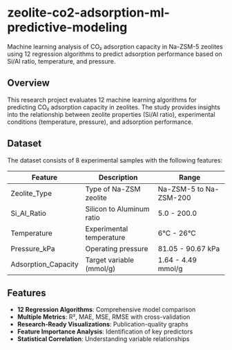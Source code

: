 # zeolite-co2-adsorption-ml-predictive-modeling
Machine learning analysis of CO₂ adsorption capacity in Na-ZSM-5 zeolites using 12 regression algorithms to predict adsorption performance based on Si/Al ratio, temperature, and pressure.

## Overview

This research project evaluates 12 machine learning algorithms for predicting CO₂ adsorption capacity in zeolites. The study provides insights into the relationship between zeolite properties (Si/Al ratio), experimental conditions (temperature, pressure), and adsorption performance.

## Dataset

The dataset consists of 8 experimental samples with the following features:

| Feature | Description | Range |
|---------|-------------|-------|
| Zeolite_Type | Type of Na-ZSM zeolite | Na-ZSM-5 to Na-ZSM-200 |
| Si_Al_Ratio | Silicon to Aluminum ratio | 5.0 - 200.0 |
| Temperature | Experimental temperature | 6°C - 26°C |
| Pressure_kPa | Operating pressure | 81.05 - 90.67 kPa |
| Adsorption_Capacity | Target variable (mmol/g) | 1.64 - 4.49 mmol/g |

## Features

- **12 Regression Algorithms**: Comprehensive model comparison
- **Multiple Metrics**: R², MAE, MSE, RMSE with cross-validation
- **Research-Ready Visualizations**: Publication-quality graphs
- **Feature Importance Analysis**: Identification of key predictors
- **Statistical Correlation**: Understanding variable relationships
